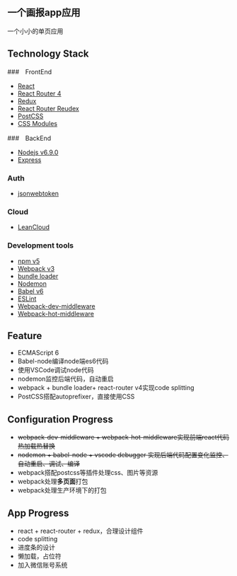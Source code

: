 ## 一个画报app应用

一个小小的单页应用

## Technology Stack

###　FrontEnd

- [React](https://github.com/facebook/react)
- [React Router 4](https://reacttraining.com/react-router/)
- [Redux](https://github.com/reactjs/redux)
- [React Router Reudex]()
- [PostCSS]()
- [CSS Modules]()


###　BackEnd

- [Nodejs v6.9.0]()
- [Express]()

### Auth
- [jsonwebtoken]()

### Cloud

- [LeanCloud]()

### Development tools

- [npm v5]()
- [Webpack v3]()
- [bundle loader]()
- [Nodemon]()
- [Babel v6](https://github.com/babel/babel)
- [ESLint](https://github.com/eslint/eslint)
- [Webpack-dev-middleware]()
- [Webpack-hot-middleware]()



## Feature

- ECMAScript 6
- Babel-node编译node端es6代码
- 使用VSCode调试node代码
- nodemon监控后端代码，自动重启
- webpack + bundle loader+ react-router v4实现code splitting
- PostCSS搭配autoprefixer，直接使用CSS

## Configuration Progress

- <s>webpack-dev-middleware + webpack-hot-middleware实现前端react代码热加载热替换</s>
- <s>nodemon + babel-node + vscode debugger 实现后端代码配置变化监控、自动重启、调试、编译</s>
- webpack搭配postcss等插件处理css、图片等资源
- webpack处理**多页面**打包
- webpack处理生产环境下的打包

## App Progress

- react + react-router + redux，合理设计组件
- code splitting
- 进度条的设计
- 懒加载，占位符
- 加入微信账号系统